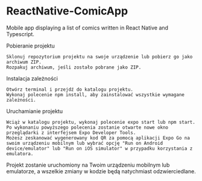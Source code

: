 # ReactNative-ComicApp
Mobile app displaying a list of comics written in React Native and Typescript.


Pobieranie projektu

    Sklonuj repozytorium projektu na swoje urządzenie lub pobierz go jako archiwum ZIP.
    Rozpakuj archiwum, jeśli zostało pobrane jako ZIP.

Instalacja zależności

    Otwórz terminal i przejdź do katalogu projektu.
    Wykonaj polecenie npm install, aby zainstalować wszystkie wymagane zależności.

Uruchamianie projektu

    Wciąż w katalogu projektu, wykonaj polecenie expo start lub npm start.
    Po wykonaniu powyższego polecenia zostanie otwarte nowe okno przeglądarki z interfejsem Expo Developer Tools.
    Możesz zeskanować wygenerowany kod QR za pomocą aplikacji Expo Go na swoim urządzeniu mobilnym lub wybrać opcję "Run on Android device/emulator" lub "Run on iOS simulator" w przypadku korzystania z emulatora.

Projekt zostanie uruchomiony na Twoim urządzeniu mobilnym lub emulatorze, a wszelkie zmiany w kodzie będą natychmiast odzwierciedlane.
